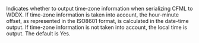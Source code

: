 Indicates whether to output time-zone information when serializing CFML to WDDX. If time-zone
information is taken into account, the hour-minute offset, as represented in the ISO8601 format, is
calculated in the date-time output. If time-zone information is not taken into account, the local
time is output. The default is Yes.